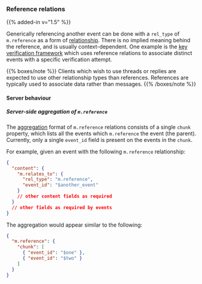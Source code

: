 
### Reference relations

{{% added-in v="1.5" %}}

Generically referencing another event can be done with a `rel_type` of `m.reference`
as a form of [relationship](#forming-relationships-between-events). There is no
implied meaning behind the reference, and is usually context-dependent. One
example is the [key verification framework](#key-verification-framework) which uses
reference relations to associate distinct events with a specific verification attempt.

{{% boxes/note %}}
Clients which wish to use threads or replies are expected to use other relationship
types than references. References are typically used to associate data rather than
messages.
{{% /boxes/note %}}

#### Server behaviour

##### Server-side aggregation of `m.reference`

The [aggregation](#aggregations-of-child-events) format of `m.reference`
relations consists of a single `chunk` property, which lists all the events
which `m.reference` the event (the parent). Currently, only a single `event_id`
field is present on the events in the `chunk`.

For example, given an event with the following `m.reference` relationship:

```json
{
  "content": {
    "m.relates_to": {
      "rel_type": "m.reference",
      "event_id": "$another_event"
    }
    // other content fields as required
  }
  // other fields as required by events
}
```

The aggregation would appear similar to the following:

```json
{
  "m.reference": {
    "chunk": [
      { "event_id": "$one" },
      { "event_id": "$two" }
    ]
  }
}
```
